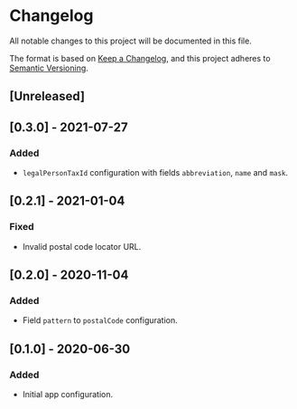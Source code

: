 # Changelog
All notable changes to this project will be documented in this file.

The format is based on [Keep a Changelog](https://keepachangelog.com/en/1.0.0/),
and this project adheres to [Semantic Versioning](https://semver.org/spec/v2.0.0.html).

## [Unreleased]

## [0.3.0] - 2021-07-27
### Added
- `legalPersonTaxId` configuration with fields `abbreviation`, `name` and `mask`.

## [0.2.1] - 2021-01-04
### Fixed
- Invalid postal code locator URL.

## [0.2.0] - 2020-11-04
### Added
- Field `pattern` to `postalCode` configuration.

## [0.1.0] - 2020-06-30
### Added
- Initial app configuration.
